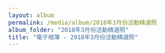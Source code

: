 ```yaml
---
layout: album
permalink: /media/album/2018年3月份活動精選照
album_folder: "2018年3月份活動精選照"
title: "電子相簿 - 2018年3月份活動精選照"
---
```

